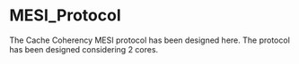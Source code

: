 # MESI_Protocol

The Cache Coherency MESI protocol has been designed here. The protocol has been designed considering 2 cores.
